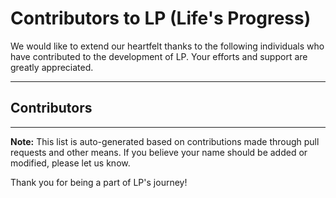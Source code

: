# Contributors to LP (Life's Progress)

We would like to extend our heartfelt thanks to the following individuals who have contributed to the development of LP. Your efforts and support are greatly appreciated.

---

## Contributors

<!-- CONTRIBUTORS-LIST:START -->
<!-- CONTRIBUTORS-LIST:END -->

---

**Note:** This list is auto-generated based on contributions made through pull requests and other means. If you believe your name should be added or modified, please let us know.

Thank you for being a part of LP's journey!